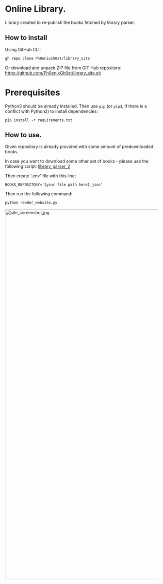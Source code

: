 # Online Library.
Library created to re-publish the books fetched by library parser.

## How to install
Using GitHub CLI:
```bash
gh repo clone Ph0enixGh0st/library_site
```

Or download and unpack ZIP file from GIT Hub repository: https://github.com/Ph0enixGh0st/library_site.git

# Prerequisites
Python3 should be already installed. 
Then use `pip` (or `pip3`, if there is a conflict with Python2) to install dependencies:
```
pip install -r requirements.txt
```

## How to use.
Given repository is already provided with some amount of predownloaded books.

In case you want to download some other set of books - please use the following script: 
[library_parser_2](https://github.com/Ph0enixGh0st/library_parser_2)

Then create '.env' file with this line:
```
BOOKS_REPOSITORY='{your file path here}.json'
```



Then run the following command:

```bash
python render_website.py
```

<img width="1216" alt="site_screenshot,jpg" src="https://user-images.githubusercontent.com/108229516/214078473-644996cd-9cc0-4de8-a575-7ce258d3cde4.png">
